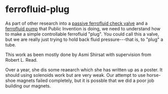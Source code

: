 # ferrofluid-plug

As part of other research into a [passive ferrofluid check valve](https://github.com/PubInv/ferrofluidcheckvalve) and a [ferrofluid pump](https://github.com/PubInv/ferrofluid-pump) that Public Invention is doing, 
we need to understand how to make a simple controllable ferrofluid "plug". You could call this a valve, but we are 
really just trying to hold back fluid pressure---that is, to "plug" a tube.

This work as been mostly done by Asmi Shirsat with supervision from Robert L. Read.

Over a year, she dis some reaearch which she has written up as a poster. It should using solenoids work but are very weak. 
Our attempt to use horse-shoe magnets failed completely,
but it is possble that we did a poor job building our magnets.
